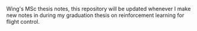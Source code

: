 Wing's MSc thesis notes, this repository will be updated whenever I make new notes in during my graduation thesis on reinforcement learning for flight control.